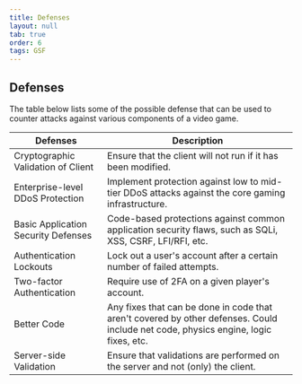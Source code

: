 ```yaml
---
title: Defenses 
layout: null 
tab: true
order: 6 
tags: GSF
---
```


## Defenses

The table below lists some of the possible defense that can be used to counter attacks against various components of a video game.

| Defenses | Description |
| -------- | ----------- |
| Cryptographic Validation of Client | Ensure that the client will not run if it has been modified. |
| Enterprise-level DDoS Protection | Implement protection against low to mid-tier DDoS attacks against the core gaming infrastructure. |
| Basic Application Security Defenses | Code-based protections against common application security flaws, such as SQLi, XSS, CSRF, LFI/RFI, etc. |
| Authentication Lockouts | Lock out a user's account after a certain number of failed attempts. |
| Two-factor Authentication | Require use of 2FA on a given player's account. |
| Better Code | Any fixes that can be done in code that aren't covered by other defenses. Could include net code, physics engine, logic fixes, etc. 
| Server-side Validation | Ensure that validations are performed on the server and not (only) the client. |